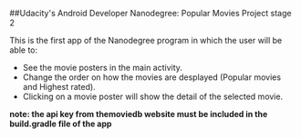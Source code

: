##Udacity's Android Developer Nanodegree: Popular Movies Project stage 2

  This is the first app of the Nanodegree program in which the user will be able to:
  * See the movie posters in the main activity.
  * Change the order on how the movies are desplayed (Popular movies and Highest rated).
  * Clicking on a movie poster will show the detail of the selected movie.


**note: the api key from themoviedb website must be included in the build.gradle file of the app** 
